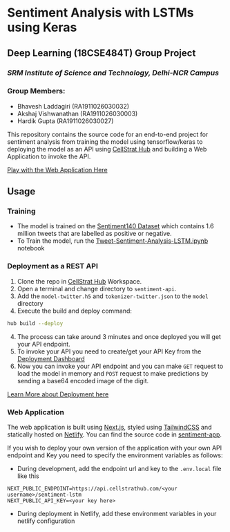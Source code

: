 # Sentiment Analysis with LSTMs using Keras

## Deep Learning (18CSE484T) Group Project

### _SRM Institute of Science and Technology, Delhi-NCR Campus_

### Group Members:

- Bhavesh Laddagiri (RA1911026030032)
- Akshaj Vishwanathan (RA1911026030003)
- Hardik Gupta (RA1911026030027)

This repository contains the source code for an end-to-end project for sentiment analysis from training the model using tensorflow/keras to deploying the model as an API using [CellStrat Hub](https://cellstrathub.com) and building a Web Application to invoke the API.

[Play with the Web Application Here](https://sentiment-lstm.netlify.app/)

## Usage

### Training

- The model is trained on the [Sentiment140 Dataset](https://www.kaggle.com/kazanova/sentiment140) which contains 1.6 million tweets that are labelled as positive or negative.
- To Train the model, run the [Tweet-Sentiment-Analysis-LSTM.ipynb](Tweet-Sentiment-Analysis-LSTM.ipynb) notebook

### Deployment as a REST API

1. Clone the repo in [CellStrat Hub](https://cellstrathub.com) Workspace.
2. Open a terminal and change directory to `sentiment-api`.
3. Add the `model-twitter.h5` and `tokenizer-twitter.json` to the `model` directory
4. Execute the build and deploy command:

```bash
hub build --deploy
```

4. The process can take around 3 minutes and once deployed you will get your API endpoint.
5. To invoke your API you need to create/get your API Key from the [Deployment Dashboard](https://console.cellstrathub.com/deployments)
6. Now you can invoke your API endpoint and you can make `GET` request to load the model in memory and `POST` request to make predictions by sending a base64 encoded image of the digit.

[Learn More about Deployment here](https://docs.cellstrathub.com/HubAPI%20Deployment%20%F0%9F%9A%80/quickstart)

### Web Application

The web application is built using [Next.js](https://nextjs.org/), styled using [TailwindCSS](https://tailwindcss.com/) and statically hosted on [Netlify](https://netlify.com/). You can find the source code in [sentiment-app](./sentiment-app/).

If you wish to deploy your own version of the application with your own API endpoint and Key you need to specify the environment variables as follows:

- During development, add the endpoint url and key to the `.env.local` file like this

```
NEXT_PUBLIC_ENDPOINT=https://api.cellstrathub.com/<your username>/sentiment-lstm
NEXT_PUBLIC_API_KEY=<your key here>
```

- During deployment in Netlify, add these environment variables in your netlify configuration
